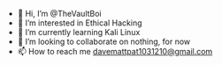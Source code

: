 - 👋 Hi, I’m @TheVaultBoi
- 👀 I’m interested in Ethical Hacking
- 🌱 I’m currently learning Kali Linux
- 💞️ I’m looking to collaborate on nothing, for now
- 📫 How to reach me davemattpat1031210@gmail.com

<!---
TheVaultBoi/TheVaultBoi is a ✨ special ✨ repository because its `README.md` (this file) appears on your GitHub profile.
You can click the Preview link to take a look at your changes.
--->
